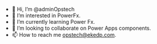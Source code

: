 - 👋 Hi, I’m @adminOpstech
- 👀 I’m interested in PowerFx.
- 🌱 I’m currently learning Power Fx.
- 💞️ I’m looking to collaborate on Power Apps components.
- 📫 How to reach me opstech@ekedp.com.

<!---
adminOpstech/adminOpstech is a ✨ special ✨ repository because its `README.md` (this file) appears on your GitHub profile.
You can click the Preview link to take a look at your changes.
--->

